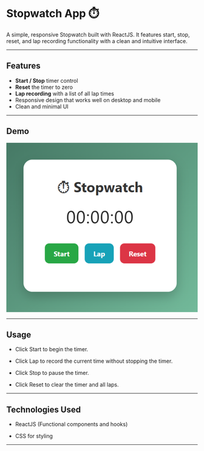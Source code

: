 # Stopwatch App ⏱️

A simple, responsive Stopwatch built with ReactJS. It features start, stop, reset, and lap recording functionality with a clean and intuitive interface.

---

## Features

- **Start / Stop** timer control  
- **Reset** the timer to zero  
- **Lap recording** with a list of all lap times  
- Responsive design that works well on desktop and mobile  
- Clean and minimal UI  

---

## Demo

![Stopwatch](image/stopwatch.png)

---

## Usage

* Click Start to begin the timer.

* Click Lap to record the current time without stopping the timer.

* Click Stop to pause the timer.

* Click Reset to clear the timer and all laps.

---

## Technologies Used

* ReactJS (Functional components and hooks)

* CSS for styling

---
